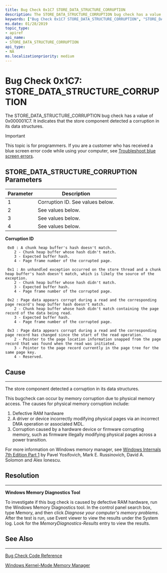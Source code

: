```yaml
---
title: Bug Check 0x1C7 STORE_DATA_STRUCTURE_CORRUPTION
description: The STORE_DATA_STRUCTURE_CORRUPTION bug check has a value of 0x000001C7. It indicates that the store component detected a corruption in its data structures.
keywords: ["Bug Check 0x1C7 STORE_DATA_STRUCTURE_CORRUPTION", "STORE_DATA_STRUCTURE_CORRUPTION"]
ms.date: 01/28/2019
topic_type:
- apiref
api_name:
- STORE_DATA_STRUCTURE_CORRUPTION
api_type:
- NA
ms.localizationpriority: medium
---
```


# Bug Check 0x1C7: STORE\_DATA\_STRUCTURE\_CORRUPTION

The STORE\_DATA\_STRUCTURE\_CORRUPTION bug check has a value of 0x000001C7. It indicates that the store component detected a corruption in its data structures.

> [!IMPORTANT]
> This topic is for programmers. If you are a customer who has received a blue screen error code while using your computer, see [Troubleshoot blue screen errors](https://www.windows.com/stopcode).

 

## STORE\_DATA\_STRUCTURE\_CORRUPTION Parameters

|Parameter|Description|
|-------- |---------- |
|1|Corruption ID. See values below. |
|2| See values below. |
|3| See values below. |
|4| See values below. |


**Corruption ID**

```text
 0x0 : A chunk heap buffer's hash doesn't match.
    2 - Chunk heap buffer whose hash didn't match.
    3 - Expected buffer hash.
    4 - Page frame number of the corrupted page.

 0x1 : An unhandled exception occurred on the store thread and a chunk heap buffer's hash doesn't match, which is likely the source of the exception.
    2 - Chunk heap buffer whose hash didn't match.
    3 - Expected buffer hash.
    4 - Page frame number of the corrupted page.

 0x2 : Page data appears corrupt during a read and the corresponding page record's heap buffer hash doesn't match.
    2 - Chunk heap buffer whose hash didn't match containing the page record of the data being read.
    3 - Expected buffer hash.
    4 - Page frame number of the corrupted page.
 
 0x3 : Page data appears corrupt during a read and the corresponding page record has changed since the start of the read operation.
    2 - Pointer to the page location information snapped from the page record that was found when the read was initiated.
    3 - Pointer to the page record currently in the page tree for the same page key.
    4 - Reserved.
```

## Cause
-----

The store component detected a corruption in its data structures.

This bugcheck can occur by memory corruption due to physical memory access. The causes for physical memory corruption include:

1.	Defective RAM hardware
2.	A driver or device incorrectly modifying physical pages via an incorrect DMA operation or associated MDL.
3.	Corruption caused by a hardware device or firmware corrupting memory, such as firmware illegally modifying physical pages across a power transition.

For more information on Windows memory manager, see [Windows Internals 7th Edition Part 1](https://docs.microsoft.com/sysinternals/learn/windows-internals) by  Pavel Yosifovich, Mark E. Russinovich, David A. Solomon and Alex Ionescu.

## Resolution
-----

**Windows Memory Diagnostics Tool**

To investigate if this bug check is caused by defective RAM hardware, run the Windows Memory Diagnostics tool. In the control panel search box, type Memory, and then click *Diagnose your computer's memory problems*.‌ After the test is run, use Event viewer to view the results under the System log. Look for the *MemoryDiagnostics-Results* entry to view the results.

## See Also
----------

[Bug Check Code Reference](bug-check-code-reference2.md)

[Windows Kernel-Mode Memory Manager](https://docs.microsoft.com/windows-hardware/drivers/kernel/windows-kernel-mode-memory-manager)

